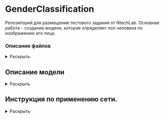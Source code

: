 # GenderClassification

Репозиторий для размещения тестового задания от NtechLab.
Основная работа - создание модели, которая определяет пол человека по изображению его лица.

### Описание файлов
<details>
  <summary>Раскрыть</summary>
  
  
  1. MaxSubArray.py - содержит функцию findMaxSubArray(A) к первому заданию.
  2. GenderClassification_#.ipynb - Jupyter notebooks с шагами по обучению сети
  3. process.py - cкрипт для использования нейросети
  4. model - папка с tf.model, которую использует скрипт process.py для загрузки модели
</details>

## Описание модели
<details>
  <summary>Раскрыть</summary>
  
  
  В работе
</details>

## Инструкция по применению сети.
<details>
  <summary>Раскрыть</summary>
  
  
  1) Убедитесь, что у вас установлен python с tensorflow версии 2 и выше
  2) Скопируйте файл process.py вместе с папкой model в одну директорию.

  ![](desc_images/folder_files.png)

  3) Запустите командную строку и перейдите в директорию с файлами. Можете разместить изображения в эту же папку.

  ![](desc_images/changefolder.jpg)

  4) Запустите скрипт указав путь к папке с изображениями.

  ![](desc_images/process_exec.png)
</details>
